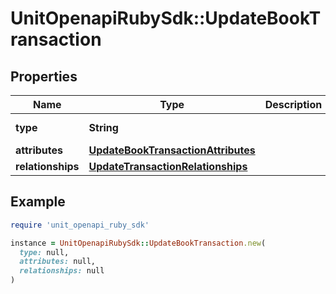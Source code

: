# UnitOpenapiRubySdk::UpdateBookTransaction

## Properties

| Name | Type | Description | Notes |
| ---- | ---- | ----------- | ----- |
| **type** | **String** |  | [default to &#39;bookTransaction&#39;] |
| **attributes** | [**UpdateBookTransactionAttributes**](UpdateBookTransactionAttributes.md) |  |  |
| **relationships** | [**UpdateTransactionRelationships**](UpdateTransactionRelationships.md) |  | [optional] |

## Example

```ruby
require 'unit_openapi_ruby_sdk'

instance = UnitOpenapiRubySdk::UpdateBookTransaction.new(
  type: null,
  attributes: null,
  relationships: null
)
```


